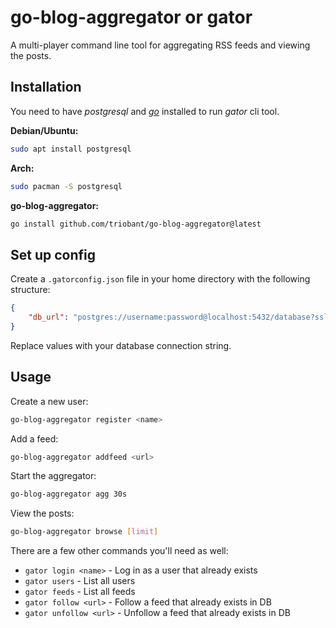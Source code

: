 # go-blog-aggregator or gator

A multi-player command line tool for aggregating RSS feeds and viewing the posts.

## Installation

You need to have *postgresql* and [*go*](https://go.dev/doc/install) installed to run *gator* cli tool.

**Debian/Ubuntu:**
```bash
sudo apt install postgresql
```

**Arch:**
```bash
sudo pacman -S postgresql
```

**go-blog-aggregator:**
```bash
go install github.com/triobant/go-blog-aggregator@latest
```

## Set up config

Create a `.gatorconfig.json` file in your home directory with the following structure:

```json
{
    "db_url": "postgres://username:password@localhost:5432/database?sslmode=disable"
}
```

Replace values with your database connection string.

## Usage

Create a new user:
```bash
go-blog-aggregator register <name>
```

Add a feed:
```bash
go-blog-aggregator addfeed <url>
```

Start the aggregator:
```bash
go-blog-aggregator agg 30s
```

View the posts:
```bash
go-blog-aggregator browse [limit]
```

There are a few other commands you'll need as well:
- `gator login <name>` - Log in as a user that already exists
- `gator users` - List all users
- `gator feeds` - List all feeds
- `gator follow <url>` - Follow a feed that already exists in DB
- `gator unfollow <url>` - Unfollow a feed that already exists in DB
